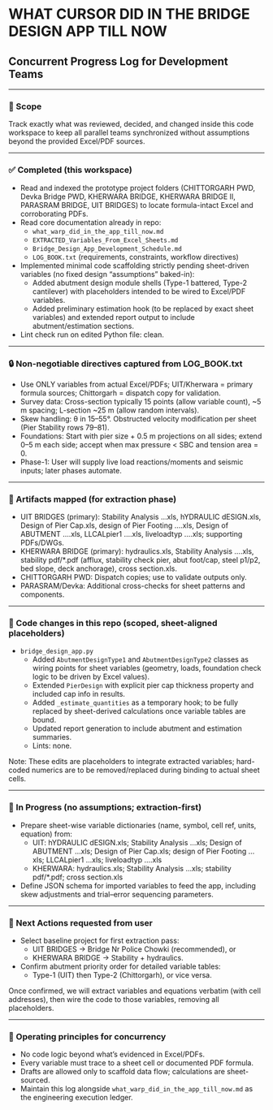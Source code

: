 # WHAT CURSOR DID IN THE BRIDGE DESIGN APP TILL NOW
## Concurrent Progress Log for Development Teams

---

### 🎯 Scope
Track exactly what was reviewed, decided, and changed inside this code workspace to keep all parallel teams synchronized without assumptions beyond the provided Excel/PDF sources.

---

### ✅ Completed (this workspace)
- Read and indexed the prototype project folders (CHITTORGARH PWD, Devka Bridge PWD, KHERWARA BRIDGE, KHERWARA BRIDGE II, PARASRAM BRIDGE, UIT BRIDGES) to locate formula-intact Excel and corroborating PDFs.
- Read core documentation already in repo:
  - `what_warp_did_in_the_app_till_now.md`
  - `EXTRACTED_Variables_From_Excel_Sheets.md`
  - `Bridge_Design_App_Development_Schedule.md`
  - `LOG_BOOK.txt` (requirements, constraints, workflow directives)
- Implemented minimal code scaffolding strictly pending sheet-driven variables (no fixed design “assumptions” baked-in):
  - Added abutment design module shells (Type-1 battered, Type-2 cantilever) with placeholders intended to be wired to Excel/PDF variables.
  - Added preliminary estimation hook (to be replaced by exact sheet variables) and extended report output to include abutment/estimation sections.
- Lint check run on edited Python file: clean.

---

### 🔒 Non-negotiable directives captured from LOG_BOOK.txt
- Use ONLY variables from actual Excel/PDFs; UIT/Kherwara = primary formula sources; Chittorgarh = dispatch copy for validation.
- Survey data: Cross-section typically 15 points (allow variable count), ~5 m spacing; L-section ~25 m (allow random intervals).
- Skew handling: θ in 15–55°. Obstructed velocity modification per sheet (Pier Stability rows 79–81).
- Foundations: Start with pier size + 0.5 m projections on all sides; extend 0–5 m each side; accept when max pressure < SBC and tension area = 0.
- Phase-1: User will supply live load reactions/moments and seismic inputs; later phases automate.

---

### 📁 Artifacts mapped (for extraction phase)
- UIT BRIDGES (primary): Stability Analysis …xls, hYDRAULIC dESIGN.xls, Design of Pier Cap.xls, design of Pier Footing ….xls, Design of ABUTMENT ….xls, LLCALpier1 ….xls, liveloadtyp ….xls; supporting PDFs/DWGs.
- KHERWARA BRIDGE (primary): hydraulics.xls, Stability Analysis ….xls, stability pdf/*.pdf (afflux, stability check pier, abut foot/cap, steel p1/p2, bed slope, deck anchorage), cross section.xls.
- CHITTORGARH PWD: Dispatch copies; use to validate outputs only.
- PARASRAM/Devka: Additional cross-checks for sheet patterns and components.

---

### 🧩 Code changes in this repo (scoped, sheet-aligned placeholders)
- `bridge_design_app.py`
  - Added `AbutmentDesignType1` and `AbutmentDesignType2` classes as wiring points for sheet variables (geometry, loads, foundation check logic to be driven by Excel values).
  - Extended `PierDesign` with explicit pier cap thickness property and included cap info in results.
  - Added `_estimate_quantities` as a temporary hook; to be fully replaced by sheet-derived calculations once variable tables are bound.
  - Updated report generation to include abutment and estimation summaries.
  - Lints: none.

Note: These edits are placeholders to integrate extracted variables; hard-coded numerics are to be removed/replaced during binding to actual sheet cells.

---

### 🔄 In Progress (no assumptions; extraction-first)
- Prepare sheet-wise variable dictionaries (name, symbol, cell ref, units, equation) from:
  - UIT: hYDRAULIC dESIGN.xls; Stability Analysis …xls; Design of ABUTMENT …xls; Design of Pier Cap.xls; design of Pier Footing …xls; LLCALpier1 …xls; liveloadtyp ….xls
  - KHERWARA: hydraulics.xls; Stability Analysis …xls; stability pdf/*.pdf; cross section.xls
- Define JSON schema for imported variables to feed the app, including skew adjustments and trial–error sequencing parameters.

---

### 🎯 Next Actions requested from user
- Select baseline project for first extraction pass:
  - UIT BRIDGES → Bridge Nr Police Chowki (recommended), or
  - KHERWARA BRIDGE → Stability + hydraulics.
- Confirm abutment priority order for detailed variable tables:
  - Type-1 (UIT) then Type-2 (Chittorgarh), or vice versa.

Once confirmed, we will extract variables and equations verbatim (with cell addresses), then wire the code to those variables, removing all placeholders.

---

### 📌 Operating principles for concurrency
- No code logic beyond what’s evidenced in Excel/PDFs.
- Every variable must trace to a sheet cell or documented PDF formula.
- Drafts are allowed only to scaffold data flow; calculations are sheet-sourced.
- Maintain this log alongside `what_warp_did_in_the_app_till_now.md` as the engineering execution ledger.


